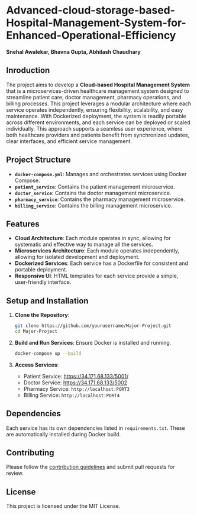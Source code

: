# Advanced-cloud-storage-based-Hospital-Management-System-for-Enhanced-Operational-Efficiency
**Snehal Awalekar, Bhavna Gupta, Abhilash Chaudhary**

## Inroduction
The project aims to develop a **Cloud-based Hospital Management System** that is a microservices-driven healthcare management system designed to streamline patient care, doctor management, pharmacy operations, and billing processes. This project leverages a modular architecture where each service operates independently, ensuring flexibility, scalability, and easy maintenance. With Dockerized deployment, the system is readily portable across different environments, and each service can be deployed or scaled individually. This approach supports a seamless user experience, where both healthcare providers and patients benefit from synchronized updates, clear interfaces, and efficient service management.

## Project Structure

- **`docker-compose.yml`**: Manages and orchestrates services using Docker Compose.
- **`patient_service`**: Contains the patient management microservice.
- **`doctor_service`**: Contains the doctor management microservice.
- **`pharmacy_service`**: Contains the pharmacy management microservice.
- **`billing_service`**: Contains the billing management microservice.

## Features
- **Cloud Architecture**: Each module operates in sync, allowing for systematic and effective way to manage all the services.
- **Microservices Architecture**: Each module operates independently, allowing for isolated development and deployment.
- **Dockerized Services**: Each service has a Dockerfile for consistent and portable deployment.
- **Responsive UI**: HTML templates for each service provide a simple, user-friendly interface.

## Setup and Installation

1. **Clone the Repository**:
   ```bash
   git clone https://github.com/yourusername/Major-Project.git
   cd Major-Project
   ```

2. **Build and Run Services**:
   Ensure Docker is installed and running.
   ```bash
   docker-compose up --build
   ```

3. **Access Services**:
   - Patient Service: https://34.171.68.133/5001/
   - Doctor Service:  https://34.171.68.133/5002
   - Pharmacy Service: `http://localhost:PORT3`
   - Billing Service: `http://localhost:PORT4`

## Dependencies

Each service has its own dependencies listed in `requirements.txt`. These are automatically installed during Docker build.

## Contributing

Please follow the [contribution guidelines](CONTRIBUTING.md) and submit pull requests for review.

## License

This project is licensed under the MIT License.
